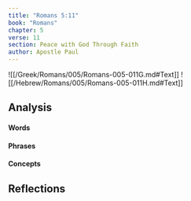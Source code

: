 ```yaml
---
title: "Romans 5:11"
book: "Romans"
chapter: 5
verse: 11
section: Peace with God Through Faith
author: Apostle Paul
---
```

![[/Greek/Romans/005/Romans-005-011G.md#Text]]
![[/Hebrew/Romans/005/Romans-005-011H.md#Text]]

## Analysis

#### Words

#### Phrases

#### Concepts

## Reflections
